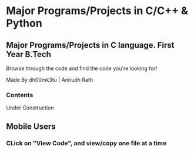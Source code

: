 # Major Programs/Projects in C/C++ & Python
## Major Programs/Projects in C language. First Year B.Tech

Browse through the code and find the code you're looking for!

Made By dh00mk3tu | Anirudh Rath 

### Contents
Under Construction

##  Mobile Users
### CLick on "View Code", and view/copy one file at a time 
